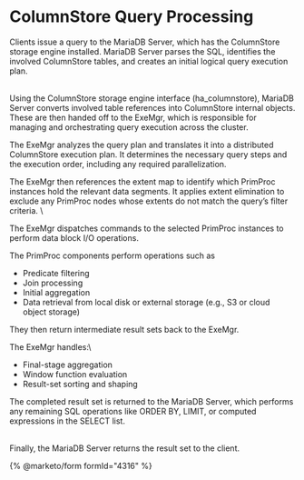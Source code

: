 # ColumnStore Query Processing

Clients issue a query to the MariaDB Server, which has the ColumnStore storage engine installed. MariaDB Server parses the SQL, identifies the involved ColumnStore tables, and creates an initial logical query execution plan.

\
Using the ColumnStore storage engine interface (ha\_columnstore), MariaDB Server converts involved table references into ColumnStore internal objects. These are then handed off to the ExeMgr, which is responsible for managing and orchestrating query execution across the cluster.

The ExeMgr analyzes the query plan and translates it into a distributed ColumnStore execution plan. It determines the necessary query steps and the execution order, including any required parallelization.

The ExeMgr then references the extent map to identify which PrimProc instances hold the relevant data segments. It applies extent elimination to exclude any PrimProc nodes whose extents do not match the query’s filter criteria.\


The ExeMgr dispatches commands to the selected PrimProc instances to perform data block I/O operations.

The PrimProc components perform operations such as



* Predicate filtering
* Join processing
* Initial aggregation
* Data retrieval from local disk or external storage (e.g., S3 or cloud object storage)

They then return intermediate result sets back to the ExeMgr.

The ExeMgr handles:\


* Final-stage aggregation
* Window function evaluation
* Result-set sorting and shaping

The completed result set is returned to the MariaDB Server, which performs any remaining SQL operations like ORDER BY, LIMIT, or computed expressions in the SELECT list.

\
Finally, the MariaDB Server returns the result set to the client.

{% @marketo/form formId="4316" %}
